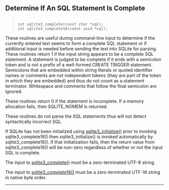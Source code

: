 ## Determine If An SQL Statement Is Complete




> ```
> 
> int sqlite3_complete(const char *sql);
> int sqlite3_complete16(const void *sql);
> 
> ```



These routines are useful during command\-line input to determine if the
currently entered text seems to form a complete SQL statement or
if additional input is needed before sending the text into
SQLite for parsing. These routines return 1 if the input string
appears to be a complete SQL statement. A statement is judged to be
complete if it ends with a semicolon token and is not a prefix of a
well\-formed CREATE TRIGGER statement. Semicolons that are embedded within
string literals or quoted identifier names or comments are not
independent tokens (they are part of the token in which they are
embedded) and thus do not count as a statement terminator. Whitespace
and comments that follow the final semicolon are ignored.


These routines return 0 if the statement is incomplete. If a
memory allocation fails, then SQLITE\_NOMEM is returned.


These routines do not parse the SQL statements thus
will not detect syntactically incorrect SQL.


If SQLite has not been initialized using [sqlite3\_initialize()](#sqlite3_initialize) prior
to invoking sqlite3\_complete16() then sqlite3\_initialize() is invoked
automatically by sqlite3\_complete16(). If that initialization fails,
then the return value from sqlite3\_complete16() will be non\-zero
regardless of whether or not the input SQL is complete.


The input to [sqlite3\_complete()](#sqlite3_complete) must be a zero\-terminated
UTF\-8 string.


The input to [sqlite3\_complete16()](#sqlite3_complete) must be a zero\-terminated
UTF\-16 string in native byte order.




---


